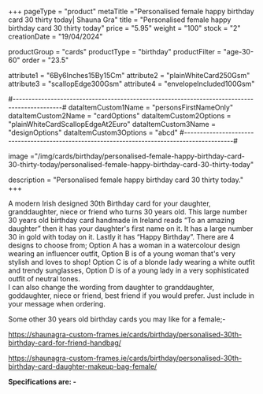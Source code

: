 +++
pageType = "product"
metaTitle ="Personalised female happy birthday card 30 thirty today| Shauna Gra"
title = "Personalised female happy birthday card 30 thirty today"
price = "5.95"
weight = "100"
stock = "2"
creationDate = "19/04/2024"

productGroup = "cards"
productType = "birthday"
productFilter = "age-30-60"
order = "23.5"

attribute1 = "6By6Inches15By15Cm" 
attribute2 = "plainWhiteCard250Gsm" 
attribute3 = "scallopEdge300Gsm" 
attribute4 = "envelopeIncluded100Gsm"

#---------------------------------------------------------------------------------------------#
dataItemCustom1Name = "personsFirstNameOnly"
dataItemCustom2Name = "cardOptions"
dataItemCustom2Options = "plainWhiteCardScallopEdgeAt2Euro"
dataItemCustom3Name = "designOptions"
dataItemCustom3Options = "abcd"
#---------------------------------------------------------------------------------------------#

image ="/img/cards/birthday/personalised-female-happy-birthday-card-30-thirty-today/personalised-female-happy-birthday-card-30-thirty-today"

description = "Personalised female happy birthday card 30 thirty today."
+++

A modern Irish designed 30th Birthday card for your daughter, granddaughter, niece or friend who turns 30 years old. This large number 30 years old birthday card handmade in Ireland reads “To an amazing daughter” then it has your daughter's first name on it. It has a large number 30 in gold with today on it. Lastly it has “Happy Birthday”. There are 4 designs to choose from; Option A has a woman in a watercolour design wearing an influencer outfit, Option B is of a young woman that's very stylish and loves to shop! Option C is of a blonde lady wearing a white outfit and trendy sunglasses, Option D is of a young lady in a very sophisticated outfit of neutral tones.  
I can also change the wording from daughter to granddaughter, goddaughter, niece or friend, best friend if you would prefer. Just include in your message when ordering.

Some other 30 years old birthday cards you may like for a female;-

https://shaunagra-custom-frames.ie/cards/birthday/personalised-30th-birthday-card-for-friend-handbag/

https://shaunagra-custom-frames.ie/cards/birthday/personalised-30th-birthday-card-daughter-makeup-bag-female/

**Specifications are: -**
